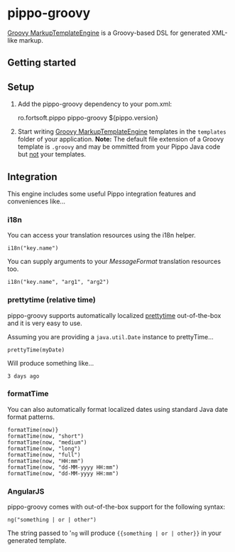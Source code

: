 pippo-groovy
=====================

[Groovy MarkupTemplateEngine][groovy] is a Groovy-based DSL for generated XML-like markup.

Getting started
---------------

Setup
-----

1) Add the pippo-groovy dependency to your pom.xml:

    <dependency>
        <groupId>ro.fortsoft.pippo</groupId>
        <artifactId>pippo-groovy</artifactId>
        <version>${pippo.version}</version>
    </dependency>

2)  Start writing [Groovy MarkupTemplateEngine][groovy] templates in the `templates` folder of your application.
**Note:** The default file extension of a Groovy template is `.groovy` and may be ommitted from your Pippo Java code but <u>not</u> your templates.

Integration
-----

This engine includes some useful Pippo integration features and conveniences like... 

### i18n

You can access your translation resources using the i18n helper.

    i18n("key.name")

You can supply arguments to your *MessageFormat* translation resources too.

    i18n("key.name", "arg1", "arg2")

### prettytime (relative time)

pippo-groovy supports automatically localized [prettytime][prettytime] out-of-the-box and it is very easy to use.

Assuming you are providing a `java.util.Date` instance to prettyTime...

    prettyTime(myDate)

Will produce something like...

    3 days ago

### formatTime

You can also automatically format localized dates using standard Java date format patterns.

    formatTime(now)}
    formatTime(now, "short")
    formatTime(now, "medium")
    formatTime(now, "long")
    formatTime(now, "full")
    formatTime(now, "HH:mm")
    formatTime(now, "dd-MM-yyyy HH:mm")
    formatTime(now, "dd-MM-yyyy HH:mm")

### AngularJS

pippo-groovy comes with out-of-the-box support for the following syntax:

    ng("something | or | other")

The string passed to '`ng` will produce `{{something | or | other}}` in your generated template.

[groovy]: http://groovy-lang.org/docs/latest/html/documentation/markup-template-engine.html
[prettytime]: http://ocpsoft.org/prettytime
